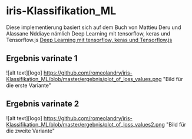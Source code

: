 # iris-Klassifikation_ML
Diese implementierung basiert sich auf dem Buch von Mattieu Deru und Alassane Nddiaye nämlich Deep Learning mit tensorflow, keras und Tensorflow.js [Deep Learning mit tensorflow, keras und Tensorflow.js](https://www.google.com/url?sa=t&rct=j&q=&esrc=s&source=web&cd=3&cad=rja&uact=8&ved=2ahUKEwidtIK-0tfkAhXQfFAKHQnPCCAQFjACegQIAhAC&url=https%3A%2F%2Fs3-eu-west-1.amazonaws.com%2Fgxmedia.galileo-press.de%2Fleseproben%2F4715%2Fleseprobe_rheinwerk_deep_learning_mit_tensorflow_keras_tensorflow-js.pdf&usg=AOvVaw1Stmjo6NgiyeyDJaKs_Mno)

## Ergebnis varinate 1 
 
![alt text][logo] https://github.com/romeolandry/iris-Klassifikation_ML/blob/master/ergebnis/plot_of_loss_values.png "Bild für die erste Variante"

## Ergebnis varinate 2
 
![alt text][logo] https://github.com/romeolandry/iris-Klassifikation_ML/blob/master/ergebnis/plot_of_loss_values2.png "Bild für die zweite Variante"





